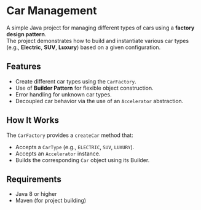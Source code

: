 # Car Management

A simple Java project for managing different types of cars using a **factory design pattern**.  
The project demonstrates how to build and instantiate various car types (e.g., **Electric**, **SUV**, **Luxury**) based on a given configuration.

## Features

- Create different car types using the `CarFactory`.
- Use of **Builder Pattern** for flexible object construction.
- Error handling for unknown car types.
- Decoupled car behavior via the use of an `Accelerator` abstraction.

## How It Works

The `CarFactory` provides a `createCar` method that:
- Accepts a `CarType` (e.g., `ELECTRIC`, `SUV`, `LUXURY`).
- Accepts an `Accelerator` instance.
- Builds the corresponding `Car` object using its Builder.

## Requirements

- Java 8 or higher
- Maven (for project building)

